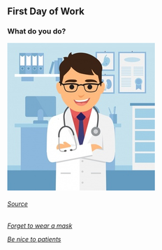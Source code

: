 ## First Day of Work 

### What do you do?

![Image of doctor](doctor.jpg)

###### [Source](https://www.freepik.com/free-photos-vectors/doctor)

[_Forget to wear a mask_](get-sick.md)

[_Be nice to patients_](make-friends.md) 